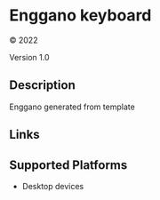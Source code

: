 Enggano keyboard
==============

© 2022

Version 1.0

Description
-----------

Enggano generated from template

Links
-----

Supported Platforms
-------------------
 * Desktop devices

